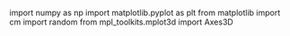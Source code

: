 
import numpy as np
import matplotlib.pyplot as plt
from matplotlib import cm
import random
from mpl_toolkits.mplot3d import Axes3D